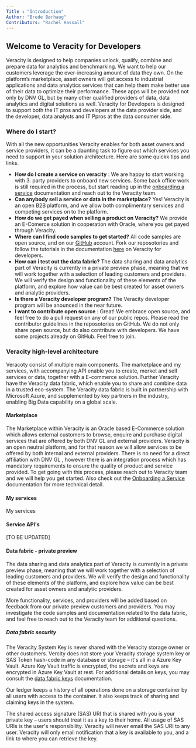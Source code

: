 ```yaml
---
Title : "Introduction"
Author: "Brede Børhaug"
Contributors: "Rachel Hassall"
---
```

## Welcome to Veracity for Developers


Veracity is designed to help companies unlock, qualify, combine and prepare data for analytics and benchmarking. We want to help our customers leverage the ever-increasing amount of data they own. 
On the platform’s marketplace, asset owners will get access to industrial applications and data analytics services that can help them make better use of their data to optimize their performance. These apps will be provided not only by DNV GL, but by many other qualified providers of data, data analytics and digital solutions as well. Veracity for Developers is designed to support both the IT pros and developers at the data provider side, and the developer, data analysts and IT Ppros at the data consumer side.

### Where do I start?
With all the new opportunities Veracity enables for both asset owners and service providers, it can be a daunting task to figure out which services you need to support in your solution architecture. Here are some quickk tips and links.

- **How do I create a service on veracity** : We are happy to start working with 3. party providers to onboard new services. Some back office work is still required in the process, but start reading up in the [onboarding a service](https://developer.veracity.com/doc/onboarding-a-service) documentation and reach out to the Veracity team.
- **Can anybody sell a service or data in the marketplace?** Yes! Veracity is an open B2B platform, and we allow both complimentary services and competing services on to the platform. 
- **How do we get payed when selling a product on Veracity?** We provide an E-Comerce solution in cooperation with Oracle, where you get payed through Veracity.
- **Where can I find code samples to get started?** All code samples are open source, and on our [GitHub](https://www.github.com/Veracity) account. Fork our reposotories and follow the tutorials in the documentation [here](https://developer.veracity.com/docs) on Veracity for developers.  
- **How can i test out the data fabric?** The data sharing and data analytics part of Veracity is currently in a private preview phase, meaning that we will work together with a selection of leading customers and providers. We will verify the design and functionality of these elements of the platform, and explore how value can be best created for asset owners and analytic providers. 
- **Is there a Veracity developer program?** The Veracity developer program will be anounced in the near future.
- **I want to contribute open source** : Great! We embrace open source, and feel free to do a pull request on any of our public repos. Please read the contributor guidelines in the reposotories on GitHub. We do not only share open source, but do also contribute with developers. We have some projects already on GitHub. Feel free to join.



### Veracity high-level architecture
Veracoty consist of multiple main components. The marketplace and my services, with accompanying API enable you to create, merket and sell services or data, together with a E-commerce solution. Further Veracity have the Veracity data fabric, which enable you to share and combine data in a trusted eco-system. The Veracity data fabric is built in partnership with Microsoft Azure, and supplemented by key partners in the industry, enabling Big Data capability on a global scale. 

#### Marketplace
The Marketplace within Veracity is an Oracle based E-Commerce solution which allows external customers to browse, enquire and purchase digital services that are offered by both DNV GL and external providers. Veracity is an open neutral platform, and for that reason we will allow services to be offered by both internal and external providers. There is no need for a direct affiliation with DNV GL , however there is an integration process which has mandatory requirements to ensure the quality of product and service provided. To get going with this process, please reach out to Veracity team and we will help you get started. Also check out the [Onboarding a Service](https://developer.veracity.com/doc/onboarding-a-service) documentation for more technical detail.

#### My services
My services 



#### Service API's
[TO BE UPDATED]


#### Data fabric - private preview
The data sharing and data analytics part of Veracity is currently in a private preview phase, meaning that we will work together with a selection of leading customers and providers. We will verify the design and functionality of these elements of the platform, and explore how value can be best created for asset owners and analytic providers. 

More functionality, services, and providers will be added based on feedback from our private preview customers and providers. You may investigate the code samples and documentation related to the data fabric, and feel free to reach out to the Veracity team for additional questions. 

##### Data fabric security

The Veracity System Key is never shared with the Veracity storage owner or other customers. Vercity does not store your Veracity storage system key or SAS Token hash-code in any database or storage – it's all in a Azure Key Vault. Azure Key Vault traffic is encrypted, the secrets and keys are encrypted in Azure Key Vault at rest. For additional details on keys, you may consult the [data fabric keys](https://developer.veracity.com/doc/data-fabric-keys) documentation.

Our ledger keeps a history of all operations done on a storage container by all users with access to the container. It also keeps track of sharing and claiming keys in the system. 

The shared access signature (SAS) URI that is shared with you is your private key – users should treat it as a key to their home. All usage of SAS URIs is the user's responsibility. Veracity will never email the SAS URI to any user. Veracity will only email notification that a key is available to you, and a link to where you can retrieve the key.
